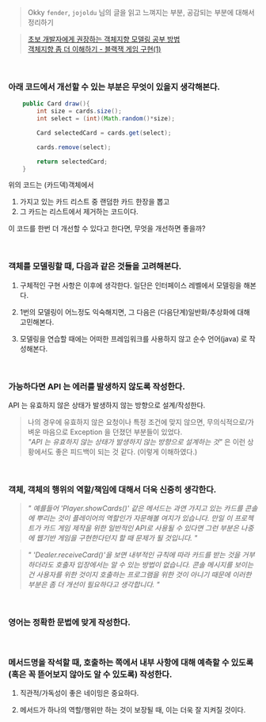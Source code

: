 > Okky `fender`, `jojoldu` 님의 글을 읽고 느껴지는 부분, 공감되는 부분에 대해서 정리하기

> [초보 개발자에게 권장하는 객체지향 모델링 공부 방법](https://okky.kr/article/358197)<br>
> [객체지향 좀 더 이해하기 - 블랙잭 게임 구현(1)](https://jojoldu.tistory.com/62)


<br>

### 아래 코드에서 개선할 수 있는 부분은 무엇이 있을지 생각해본다.

```java
    public Card draw(){
        int size = cards.size();
        int select = (int)(Math.random()*size);

        Card selectedCard = cards.get(select);

        cards.remove(select);

        return selectedCard;
    }
```

위의 코드는 (카드덱)객체에서
 1. 가지고 있는 카드 리스트 중 랜덤한 카드 한장을 뽑고
 2. 그 카드는 리스트에서 제거하는 코드이다.

이 코드를 한번 더 개선할 수 있다고 한다면, 무엇을 개선하면 좋을까?

<br>

### 객체를 모델링할 때, 다음과 같은 것들을 고려해본다.

1. 구체적인 구현 사항은 이후에 생각한다. 일단은 인터페이스 레벨에서 모델링을 해본다.

2. 1번의 모델링이 어느정도 익숙해지면, 그 다음은 (다음단계)일반화/추상화에 대해 고민해본다.

3. 모델링을 연습할 때에는 어떠한 프레임워크를 사용하지 않고 순수 언어(java) 로 작성해본다.

<br>

### 가능하다면 API 는 에러를 발생하지 않도록 작성한다.

API 는 유효하지 않은 상태가 발생하지 않는 방향으로 설계/작성한다.

> 나의 경우에 유효하지 않은 요청이나 특정 조건에 맞지 않으면, 무의식적으로/가벼운 마음으로 Exception 을 던졌던 부분들이 있었다.<br>
> *"API 는 유효하지 않는 상태가 발생하지 않는 방향으로 설계하는 것"* 은 이런 상황에서도 좋은 피드백이 되는 것 같다. (이렇게 이해하였다.)

<br>

### 객체, 객체의 행위의 역할/책임에 대해서 더욱 신중히 생각한다.

> *" 예를들어 'Player.showCards()' 같은 메서드는 과연 가지고 있는 카드를 콘솔에 뿌리는 것이 플레이어의 역할인가 자문해볼 여지가 있습니다. 만일 이 프로젝트가 카드 게임 제작을 위한 일반적인 API로 사용될 수 있다면 그런 부분은 나중에 웹기반 게임을 구현한다던지 할 때 문제가 될 것입니다. "*

> *" 'Dealer.receiveCard()'을 보면 내부적인 규칙에 따라 카드를 받는 것을 거부하더라도 호출자 입장에서는 알 수 있는 방법이 없습니다. 콘솔 메시지를 보이는 건 사용자를 위한 것이지 호출하는 프로그램을 위한 것이 아니기 때문에 이러한 부분은 좀 더 개선이 필요하다고 생각합니다. "*


<br>

### 영어는 정확한 문법에 맞게 작성한다.


<br>

### 메서드명을 작석할 때, 호출하는 쪽에서 내부 사항에 대해 예측할 수 있도록 (혹은 꼭 뜯어보지 않아도 알 수 있도록) 작성한다.

1. 직관적/가독성이 좋은 네이밍은 중요하다.

2. 메서드가 하나의 역할/행위만 하는 것이 보장될 때, 이는 더욱 잘 지켜질 것이다.